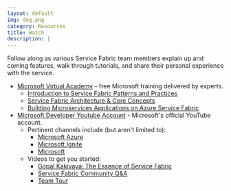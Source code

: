 ```yaml
---
layout: default
img: dog.png
category: Resources
title: Watch
description: |
---
```

Follow along as various Service Fabric team members explain up and coming features, walk through tutorials, and share their personal experience with the service. 
- [Microsoft Virtual Academy](https://mva.microsoft.com/) - free Microsoft training delivered by experts. 
	- [Introduction to Service Fabric Patterns and Practices](https://mva.microsoft.com/en-US/training-courses/Azure-Service-Fabric-Patterns-and-Practices-16925?l=N2KwbbSGD_6405167344)
	- [Service Fabric Architecture & Core Concepts](https://mva.microsoft.com/en-US/training-courses/building-microservices-applications-on-azure-service-fabric-16747?l=iYFCk76yC_6706218965)
	- [Building Microservices Applications on Azure Service Fabric](https://mva.microsoft.com/en-US/training-courses/building-microservices-applications-on-azure-service-fabric-16747)
- [Microsoft Developer Youtube Account](https://www.youtube.com/channel/UCsMica-v34Irf9KVTh6xx-g) - Microsoft's official YouTube account. 
	- Pertinent channels include (but aren't limited to):
		- [Microsoft Azure](https://www.youtube.com/channel/UC0m-80FnNY2Qb7obvTL_2fA)
		- [Microsoft Ignite](https://www.youtube.com/channel/UCrhJmfAGQ5K81XQ8_od1iTg)
		- [Microsoft](https://www.youtube.com/channel/UCFtEEv80fQVKkD4h1PF-Xqw)
	- Videos to get you started:
		- [Gopal Kakivaya: The Essence of Service Fabric](https://youtu.be/MrfcP6dS6mU)
		- [Service Fabric Community Q&A](https://www.youtube.com/watch?v=FumoTlYYAzs)
		- [Team Tour](https://youtu.be/D-1mfk3Vv-4)
